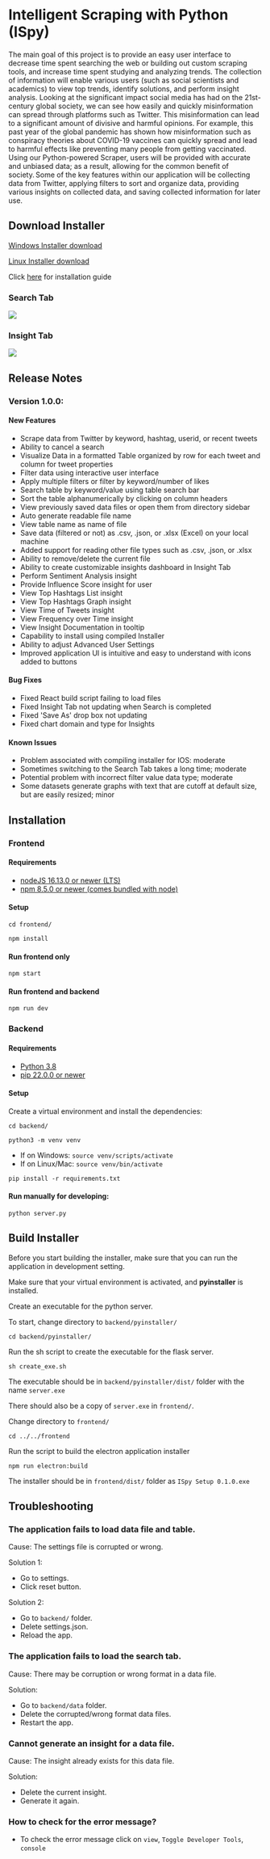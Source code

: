 # Intelligent Scraping with Python (ISpy)

The main goal of this project is to provide an easy user interface to decrease time spent searching the web or building out custom scraping tools, and increase time spent studying and analyzing trends. The collection of information will enable various users (such as social scientists and academics) to view top trends, identify solutions, and perform insight analysis. Looking at the significant impact social media has had on the 21st-century global society, we can see how easily and quickly misinformation can spread through platforms such as Twitter. This misinformation can lead to a significant amount of divisive and harmful opinions. For example, this past year of the global pandemic has shown how misinformation such as conspiracy theories about COVID-19 vaccines can quickly spread and lead to harmful effects like preventing many people from getting vaccinated. Using our Python-powered Scraper, users will be provided with accurate and unbiased data; as a result, allowing for the common benefit of society. Some of the key features within our application will be collecting data from Twitter, applying filters to sort and organize data, providing various insights on collected data, and saving collected information for later use.

## Download Installer
[Windows Installer download](https://github.com/JIE-1350/ISpy/raw/development/installer/Windows/ISpy%20Setup%201.0.0.exe)

[//]: # ([IOS Installer download]&#40;url&#41;)

[Linux Installer download](https://github.com/JIE-1350/ISpy/raw/development/installer/Linux/ISpy-1.0.0.AppImage)

Click [here](https://github.com/JIE-1350/ISpy/blob/development/InstallationREADME.md) for installation guide

### Search Tab
![](Images/search.png)

### Insight Tab
![](Images/insights.png)

## Release Notes
### Version 1.0.0:
#### New Features
* Scrape data from Twitter by keyword, hashtag, userid, or recent tweets
* Ability to cancel a search
* Visualize Data in a formatted Table organized by row for each tweet and column for tweet properties
* Filter data using interactive user interface
* Apply multiple filters or filter by keyword/number of likes
* Search table by keyword/value using table search bar
* Sort the table alphanumerically by clicking on column headers
* View previously saved data files or open them from directory sidebar
* Auto generate readable file name
* View table name as name of file
* Save data (filtered or not) as .csv, .json, or .xlsx (Excel) on your local machine
* Added support for reading other file types such as .csv, .json, or .xlsx
* Ability to remove/delete the current file
* Ability to create customizable insights dashboard in Insight Tab
* Perform Sentiment Analysis insight
* Provide Influence Score insight for user
* View Top Hashtags List insight
* View Top Hashtags Graph insight
* View Time of Tweets insight
* View Frequency over Time insight
* View Insight Documentation in tooltip
* Capability to install using compiled Installer
* Ability to adjust Advanced User Settings
* Improved application UI is intuitive and easy to understand with icons added to buttons


#### Bug Fixes
* Fixed React build script failing to load files
* Fixed Insight Tab not updating when Search is completed
* Fixed 'Save As' drop box not updating
* Fixed chart domain and type for Insights

#### Known Issues
* Problem associated with compiling installer for IOS: moderate
* Sometimes switching to the Search Tab takes a long time; moderate
* Potential problem with incorrect filter value data type; moderate
* Some datasets generate graphs with text that are cutoff at default size, but are easily resized; minor

## Installation
### Frontend
#### Requirements
* [nodeJS 16.13.0 or newer (LTS)](https://nodejs.org/en/)
* [npm 8.5.0 or newer (comes bundled with node)](https://www.npmjs.com/package/npm/v/8.5.0)

#### Setup

```cd frontend/```

```npm install```

#### Run frontend only
```npm start```

#### Run frontend and backend
```npm run dev```

### Backend
#### Requirements
* [Python 3.8](https://www.python.org/downloads/release/python-380/)
* [pip 22.0.0 or newer](https://pip.pypa.io/en/stable/cli/pip_install/)

#### Setup
Create a virtual environment and install the dependencies:

```cd backend/```

```python3 -m venv venv```

* If on Windows:
```source venv/scripts/activate```
* If on Linux/Mac:
```source venv/bin/activate```

```pip install -r requirements.txt```


#### Run manually for developing:

```python server.py```

## Build Installer
Before you start building the installer, make sure that you can run the application in development setting.

Make sure that your virtual environment is activated, and **pyinstaller** is installed.

Create an executable for the python server.

To start, change directory to `backend/pyinstaller/`

`cd backend/pyinstaller/`

Run the sh script to create the executable for the flask server. 

`sh create_exe.sh`

The executable should be in `backend/pyinstaller/dist/` folder with the name `server.exe`

There should also be a copy of `server.exe` in `frontend/`.

Change directory to `frontend/`

`cd ../../frontend`

Run the script to build the electron application installer

`npm run electron:build`

The installer should be in `frontend/dist/` folder as `ISpy Setup 0.1.0.exe`

## Troubleshooting
### The application fails to load data file and table.

Cause: The settings file is corrupted or wrong.

Solution 1:
  + Go to settings.
  + Click reset button.
  
Solution 2:
  + Go to `backend/` folder.
  + Delete settings.json.
  + Reload the app.

### The application fails to load the search tab.

Cause: There may be corruption or wrong format in a data file.
  
Solution:
  + Go to `backend/data` folder.
  + Delete the corrupted/wrong format data files.
  + Restart the app.
  
### Cannot generate an insight for a data file.

Cause: The insight already exists for this data file.
  
Solution:
  + Delete the current insight.
  + Generate it again.
  
### How to check for the error message?
* To check the error message click on `view`, `Toggle Developer Tools`, `console`

